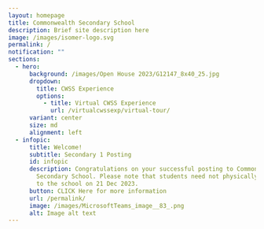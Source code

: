 ```yaml
---
layout: homepage
title: Commonwealth Secondary School
description: Brief site description here
image: /images/isomer-logo.svg
permalink: /
notification: ""
sections:
  - hero:
      background: /images/Open House 2023/G12147_8x40_25.jpg
      dropdown:
        title: CWSS Experience
        options:
          - title: Virtual CWSS Experience
            url: /virtualcwssexp/virtual-tour/
      variant: center
      size: md
      alignment: left
  - infopic:
      title: Welcome!
      subtitle: Secondary 1 Posting
      id: infopic
      description: Congratulations on your successful posting to Commonwealth
        Secondary School. Please note that students need not physically report
        to the school on 21 Dec 2023.
      button: CLICK Here for more information
      url: /permalink/
      image: /images/MicrosoftTeams_image__83_.png
      alt: Image alt text
---
```


